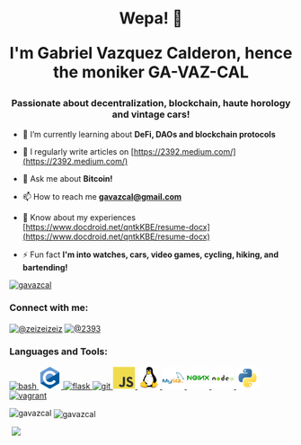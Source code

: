 
<h1 align="center">Wepa! 👋 
  
  I'm Gabriel Vazquez Calderon, hence the moniker GA-VAZ-CAL</h1>
<h3 align="center">Passionate about decentralization, blockchain, haute horology and vintage cars!</h3>



- 🔭 I’m currently learning about **DeFi, DAOs and blockchain protocols**

- 📝 I regularly write articles on [https://2392.medium.com/](https://2392.medium.com/)

- 💬 Ask me about **Bitcoin!**

- 📫 How to reach me **gavazcal@gmail.com**

- 📄 Know about my experiences [https://www.docdroid.net/qntkKBE/resume-docx](https://www.docdroid.net/qntkKBE/resume-docx)

- ⚡ Fun fact **I'm into watches, cars, video games, cycling, hiking, and bartending!**

<p align="left"> <a href="https://github.com/ryo-ma/github-profile-trophy"><img src="https://github-profile-trophy.vercel.app/?username=gavazcal" alt="gavazcal" /></a> </p>

<h3 align="left">Connect with me:</h3>
<p align="left">
<a href="https://twitter.com/@zeizeizeiz" target="blank"><img align="center" src="https://raw.githubusercontent.com/rahuldkjain/github-profile-readme-generator/master/src/images/icons/Social/twitter.svg" alt="@zeizeizeiz" height="30" width="40" /></a>
<a href="https://medium.com/@2393" target="blank"><img align="center" src="https://raw.githubusercontent.com/rahuldkjain/github-profile-readme-generator/master/src/images/icons/Social/medium.svg" alt="@2393" height="30" width="40" /></a>
</p>

<h3 align="left">Languages and Tools:</h3>
<p align="left"> <a href="https://www.gnu.org/software/bash/" target="_blank"> <img src="https://www.vectorlogo.zone/logos/gnu_bash/gnu_bash-icon.svg" alt="bash" width="40" height="40"/> </a> <a href="https://www.cprogramming.com/" target="_blank"> <img src="https://raw.githubusercontent.com/devicons/devicon/master/icons/c/c-original.svg" alt="c" width="40" height="40"/> </a> <a href="https://flask.palletsprojects.com/" target="_blank"> <img src="https://www.vectorlogo.zone/logos/pocoo_flask/pocoo_flask-icon.svg" alt="flask" width="40" height="40"/> </a> <a href="https://git-scm.com/" target="_blank"> <img src="https://www.vectorlogo.zone/logos/git-scm/git-scm-icon.svg" alt="git" width="40" height="40"/> </a> <a href="https://developer.mozilla.org/en-US/docs/Web/JavaScript" target="_blank"> <img src="https://raw.githubusercontent.com/devicons/devicon/master/icons/javascript/javascript-original.svg" alt="javascript" width="40" height="40"/> </a> <a href="https://www.linux.org/" target="_blank"> <img src="https://raw.githubusercontent.com/devicons/devicon/master/icons/linux/linux-original.svg" alt="linux" width="40" height="40"/> </a> <a href="https://www.mysql.com/" target="_blank"> <img src="https://raw.githubusercontent.com/devicons/devicon/master/icons/mysql/mysql-original-wordmark.svg" alt="mysql" width="40" height="40"/> </a> <a href="https://www.nginx.com" target="_blank"> <img src="https://raw.githubusercontent.com/devicons/devicon/master/icons/nginx/nginx-original.svg" alt="nginx" width="40" height="40"/> </a> <a href="https://nodejs.org" target="_blank"> <img src="https://raw.githubusercontent.com/devicons/devicon/master/icons/nodejs/nodejs-original-wordmark.svg" alt="nodejs" width="40" height="40"/> </a> <a href="https://www.python.org" target="_blank"> <img src="https://raw.githubusercontent.com/devicons/devicon/master/icons/python/python-original.svg" alt="python" width="40" height="40"/> </a> <a href="https://www.vagrantup.com/" target="_blank"> <img src="https://www.vectorlogo.zone/logos/vagrantup/vagrantup-icon.svg" alt="vagrant" width="40" height="40"/> </a> </p>

<p><img align="left" src="https://github-readme-stats.vercel.app/api/top-langs?username=gavazcal&show_icons=true&locale=en&layout=compact" alt="gavazcal" /></p>

<p>&nbsp;<img align="center" src="https://github-readme-stats.vercel.app/api?username=gavazcal&show_icons=true&locale=en" alt="gavazcal" /></p>

<img align='right' src="https://media.giphy.com/media/LcfBYS8BKhCvK/giphy.gif?cid=ecf05e47x7b98ncfj00onzst9uvimr6x34na13ld0rq6j844&rid=giphy.gif&ct=g" width="500">

